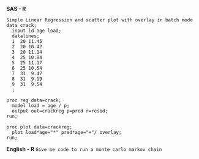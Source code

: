 **SAS - R** 

```
Simple Linear Regression and scatter plot with overlay in batch mode
data crack;
  input id age load;
  datalines;
  1  20 11.45
  2  20 10.42
  3  20 11.14
  4  25 10.84
  5  25 11.17
  6  25 10.54
  7  31  9.47
  8  31  9.19
  9  31  9.54
  ;
 
proc reg data=crack;
  model load = age / p;
  output out=crackreg p=pred r=resid;
run;
 
proc plot data=crackreg;
  plot load*age="*" pred*age="+"/ overlay;
run;
```

**English - R**
```Give me code to run a monte carlo markov chain ```

